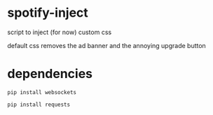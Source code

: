 # spotify-inject

script to inject (for now) custom css

default css removes the ad banner and the annoying upgrade button

# dependencies

`pip install websockets`

`pip install requests`
